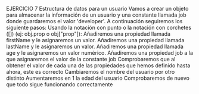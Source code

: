 EJERCICIO 7
Estructura de datos para un usuario
Vamos a crear un objeto para almacenar la información de un usuario y una constante llamada job donde guardaremos el valor 'developer'. A continuación seguiremos los siguiente pasos:
Usando la notación con punto o la notación con corchetes ([]) (ej: obj.prop o obj["prop"]):
Añadiremos una propiedad llamada firstName y le asignaremos un valor.
Añadiremos una propiedad llamada lastName y le asignaremos un valor.
Añadiremos una propiedad llamada age y le asignaremos un valor numérico.
Añadiremos una propiedad job a la que asignaremos el valor de la constante job
Comprobaremos que al obtener el valor de cada una de las propiedades que hemos definido hasta ahora, este es correcto
Cambiaremos el nombre del usuario por otro distinto
Aumentaremos en 1 la edad del usuario
Comprobaremos de nuevo que todo sigue funcionando correctamente